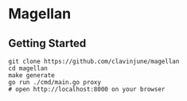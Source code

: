 # Magellan

## Getting Started

```shell
git clone https://github.com/clavinjune/magellan
cd magellan
make generate
go run ./cmd/main.go proxy
# open http://localhost:8000 on your browser
```
